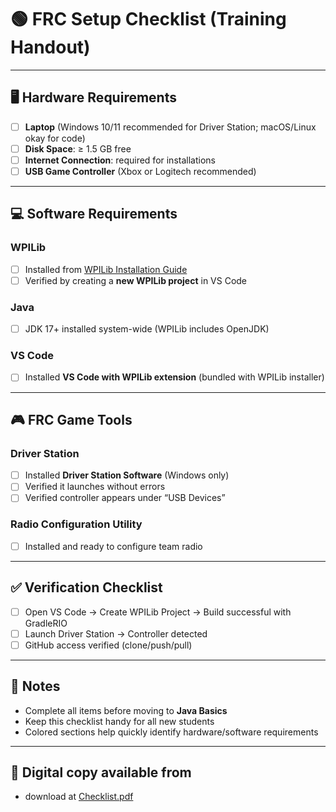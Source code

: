 # 🟢 FRC Setup Checklist (Training Handout)

---

## 🖥 Hardware Requirements
- [ ] **Laptop** (Windows 10/11 recommended for Driver Station; macOS/Linux okay for code)
- [ ] **Disk Space**: ≥ 1.5 GB free
- [ ] **Internet Connection**: required for installations
- [ ] **USB Game Controller** (Xbox or Logitech recommended)

---

## 💻 Software Requirements

### WPILib
- [ ] Installed from [WPILib Installation Guide](https://docs.wpilib.org/en/latest/docs/zero-to-robot/step-2/wpilib-setup.html)
- [ ] Verified by creating a **new WPILib project** in VS Code

### Java
- [ ] JDK 17+ installed system-wide (WPILib includes OpenJDK)

### VS Code
- [ ] Installed **VS Code with WPILib extension** (bundled with WPILib installer)

---

## 🎮 FRC Game Tools

### Driver Station
- [ ] Installed **Driver Station Software** (Windows only)
- [ ] Verified it launches without errors
- [ ] Verified controller appears under “USB Devices”

### Radio Configuration Utility
- [ ] Installed and ready to configure team radio

---

## ✅ Verification Checklist
- [ ] Open VS Code → Create WPILib Project → Build successful with GradleRIO
- [ ] Launch Driver Station → Controller detected
- [ ] GitHub access verified (clone/push/pull)

---

## 🎯 Notes
- Complete all items before moving to **Java Basics**
- Keep this checklist handy for all new students
- Colored sections help quickly identify hardware/software requirements

---

## 🎯 Digital copy available from 
- download at [Checklist.pdf](setup-checklist-handout.pdf)